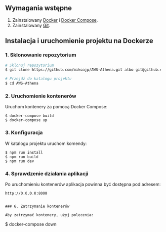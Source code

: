 
## Wymagania wstępne

1. Zainstalowany [Docker](https://www.docker.com/) i [Docker Compose](https://docs.docker.com/compose/).
2. Zainstalowany [Git](https://git-scm.com/).

## Instalacja i uruchomienie projektu na Dockerze

### 1. Sklonowanie repozytorium

```bash
# Sklonuj repozytorium
$ git clone https://github.com/mikoajp/AWS-Athena.git albo git@github.com:mikoajp/AWS-Athena.git

# Przejdź do katalogu projektu
$ cd AWS-Athena
```


### 2. Uruchomienie kontenerów

Uruchom kontenery za pomocą Docker Compose:

```
$ docker-compose build
$ docker-compose up

```
### 3. Konfiguracja

W katalogu projektu uruchom komendy:
```
$ npm run install
$ npm run build
$ npm run dev
```
### 4. Sprawdzenie działania aplikacji

Po uruchomieniu kontenerów aplikacja powinna być dostępna pod adresem:

```
http://0.0.0.0:8000
```

```

### 6. Zatrzymanie kontenerów

Aby zatrzymać kontenery, użyj polecenia:

```
$ docker-compose down
```

